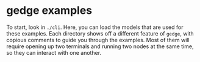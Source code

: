 # gedge examples

To start, look in `./cli`. Here, you can load the models that are used for these examples.
Each directory shows off a different feature of `gedge`, with copious comments to guide
you through the examples. Most of them will require opening up two terminals and running
two nodes at the same time, so they can interact with one another.
